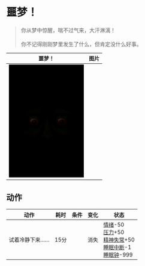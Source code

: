# 噩梦！  
> 你从梦中惊醒，喘不过气来，大汗淋漓！<br><br>你不记得刚刚梦里发生了什么，但肯定没什么好事。  
  
  噩梦！  |   图片   
 ----  |  ----:   
   |  <img decoding="async" src="Sprite/Watcher1a.png" href="a.md" style="max-width:300px;max-height:300px;">   
  
## 动作  
动作  |  耗时  |  条件  |  变化  |  状态  
----  |  ----  |  ----  |  ----  |  ----  
试着冷静下来……<br>  |  15分  |    |  消失  |  [情绪](Morale.md)-50<br>[压力](Stress.md)+50<br>[精神失常](MindState.md)+50<br>[睡眠中断](SleepInterrupt.md)-1<br>[睡眠钟](SleepClock.md)-999  
